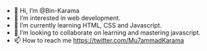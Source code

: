 - 👋 Hi, I’m @Bin-Karama
- 👀 I’m interested in web development.
- 🌱 I’m currently learning HTML, CSS and Javascript.
- 💞️ I’m looking to collaborate on learning and mastering javascript.
- 📫 How to reach me https://twitter.com/Mu7ammadKarama

<!---
Bin-Karama/Bin-Karama is a ✨ special ✨ repository because its `README.md` (this file) appears on your GitHub profile.
You can click the Preview link to take a look at your changes.
--->
